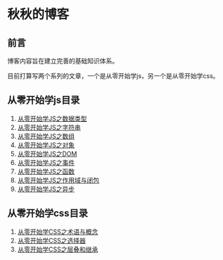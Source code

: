 # 秋秋的博客

## 前言

博客内容旨在建立完善的基础知识体系。

目前打算写两个系列的文章，一个是从零开始学js，另一个是从零开始学css。

## 从零开始学js目录

1. [从零开始学JS之数据类型](https://github.com/wangqiutuner/Blog/issues/2)
2. [从零开始学JS之字符串](https://github.com/wangqiutuner/Blog/issues/3)
3. [从零开始学JS之数组](https://github.com/wangqiutuner/Blog/issues/4)
4. [从零开始学JS之对象](https://github.com/wangqiutuner/Blog/issues/7)
5. [从零开始学JS之DOM](https://github.com/wangqiutuner/Blog/issues/8)
6. [从零开始学JS之事件](https://github.com/wangqiutuner/Blog/issues/9)
7. [从零开始学JS之函数](https://github.com/wangqiutuner/Blog/issues/10)
8. [从零开始学JS之作用域与闭包](https://github.com/wangqiutuner/Blog/issues/11)
9. [从零开始学JS之异步](https://github.com/wangqiutuner/Blog/issues/12)

## 从零开始学css目录

1. [从零开始学CSS之术语与概念](https://github.com/wangqiutuner/Blog/issues/1)
2. [从零开始学CSS之选择器](https://github.com/wangqiutuner/Blog/issues/5)
3. [从零开始学CSS之层叠和继承](https://github.com/wangqiutuner/Blog/issues/6)
